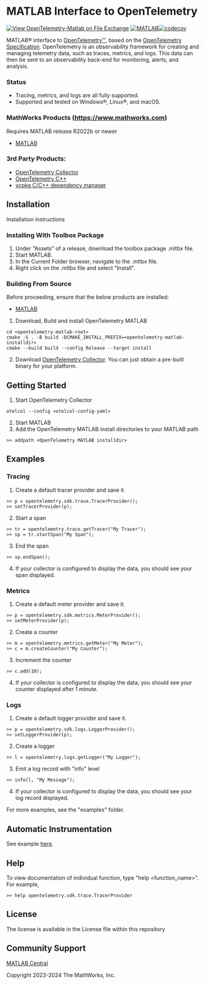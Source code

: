 # MATLAB Interface to OpenTelemetry
[![View OpenTelemetry-Matlab on File Exchange](https://www.mathworks.com/matlabcentral/images/matlab-file-exchange.svg)](https://www.mathworks.com/matlabcentral/fileexchange/130979-opentelemetry-matlab) [![MATLAB](https://github.com/mathworks/OpenTelemetry-Matlab/actions/workflows/build_and_test_full.yml/badge.svg)](https://github.com/mathworks/OpenTelemetry-Matlab/actions/workflows/build_and_test_full.yml)[![codecov](https://codecov.io/github/mathworks/OpenTelemetry-MATLAB/graph/badge.svg?token=VNj6f1LlMG)](https://codecov.io/github/mathworks/OpenTelemetry-MATLAB)

MATLAB&reg; interface to [OpenTelemetry&trade;](https://opentelemetry.io/), based on the [OpenTelemetry Specification](https://opentelemetry.io/docs/specs/otel/). OpenTelemetry is an observability framework for creating and managing telemetry data, such as traces, metrics, and logs. This data can then be sent to an observability back-end for monitoring, alerts, and analysis. 

### Status
- Tracing, metrics, and logs are all fully supported. 
- Supported and tested on Windows&reg;, Linux&reg;, and macOS.

### MathWorks Products (https://www.mathworks.com)

Requires MATLAB release R2022b or newer
- [MATLAB](https://www.mathworks.com/products/matlab.html)

### 3rd Party Products:
- [OpenTelemetry Collector](https://github.com/open-telemetry/opentelemetry-collector-releases/releases)
- [OpenTelemetry C++](https://github.com/open-telemetry/opentelemetry-cpp)
- [vcpkg C/C++ dependency manager](https://vcpkg.io)

## Installation 
Installation instructions

### Installing With Toolbox Package
1. Under "Assets" of a release, download the toolbox package .mltbx file.
2. Start MATLAB.
3. In the Current Folder browser, navigate to the .mltbx file.
4. Right click on the .mltbx file and select "Install".

### Building From Source
Before proceeding, ensure that the below products are installed:
* [MATLAB](https://www.mathworks.com/products/matlab.html)

1. Download, Build and install OpenTelemetry MATLAB
```
cd <opentelemetry-matlab-root>
cmake -S . -B build -DCMAKE_INSTALL_PREFIX=<opentelemetry-matlab-installdir>
cmake --build build --config Release --target install

```
2. Download [OpenTelemetry Collector](https://github.com/open-telemetry/opentelemetry-collector-releases/releases). You can just obtain a pre-built binary for your platform.

## Getting Started
1. Start OpenTelemetry Collector
```
otelcol --config <otelcol-config-yaml>
```
2. Start MATLAB
3. Add the OpenTelemetry MATLAB install directories to your MATLAB path
```
>> addpath <OpenTelemetry MATLAB installdir>
```
## Examples
### Tracing
1. Create a default tracer provider and save it.
```
>> p = opentelemetry.sdk.trace.TracerProvider();
>> setTracerProvider(p);
```
2. Start a span
```
>> tr = opentelemetry.trace.getTracer("My Tracer");
>> sp = tr.startSpan("My Span");
```
3. End the span
``` 
>> sp.endSpan();
```
4. If your collector is configured to display the data, you should see your span displayed. 
### Metrics
1. Create a default meter provider and save it.
```
>> p = opentelemetry.sdk.metrics.MeterProvider();
>> setMeterProvider(p);
```
2. Create a counter
```
>> m = opentelemetry.metrics.getMeter("My Meter");
>> c = m.createCounter("My Counter");
```
3. Increment the counter
```
>> c.add(10);
```
4. If your collector is configured to display the data, you should see your counter displayed after 1 minute.

### Logs
1. Create a default logger provider and save it.
```
>> p = opentelemetry.sdk.logs.LoggerProvider();
>> setLoggerProvider(p);
```
2. Create a logger
```
>> l = opentelemetry.logs.getLogger("My Logger");
```
3. Emit a log record with "info" level
```
>> info(l, "My Message");
```
4. If your collector is configured to display the data, you should see your log record displayed.

For more examples, see the "examples" folder.

## Automatic Instrumentation
See example [here](auto-instrumentation/README.md).

## Help
To view documentation of individual function, type "help \<function_name>\". For example,
```
>> help opentelemetry.sdk.trace.TracerProvider
```
 
## License
The license is available in the License file within this repository

## Community Support
[MATLAB Central](https://www.mathworks.com/matlabcentral)

Copyright 2023-2024 The MathWorks, Inc.
